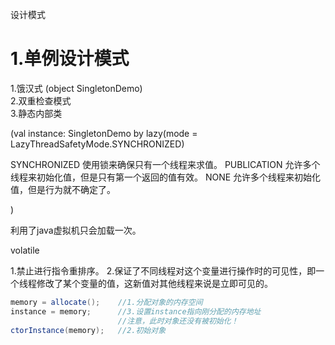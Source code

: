 设计模式

# 1.单例设计模式

1.饿汉式  (object SingletonDemo)  
2.双重检查模式  
3.静态内部类

(val instance: SingletonDemo 
by lazy(mode = LazyThreadSafetyMode.SYNCHRONIZED)

SYNCHRONIZED 使用锁来确保只有一个线程来求值。
PUBLICATION 允许多个线程来初始化值，但是只有第一个返回的值有效。
NONE 允许多个线程来初始化值，但是行为就不确定了。

)

利用了java虚拟机只会加载一次。

volatile

1.禁止进行指令重排序。
2.保证了不同线程对这个变量进行操作时的可见性，即一个线程修改了某个变量的值，这新值对其他线程来说是立即可见的。


```java
memory = allocate();    //1.分配对象的内存空间
instance = memory;      //3.设置instance指向刚分配的内存地址
                        //注意，此时对象还没有被初始化！
ctorInstance(memory);   //2.初始对象
```





